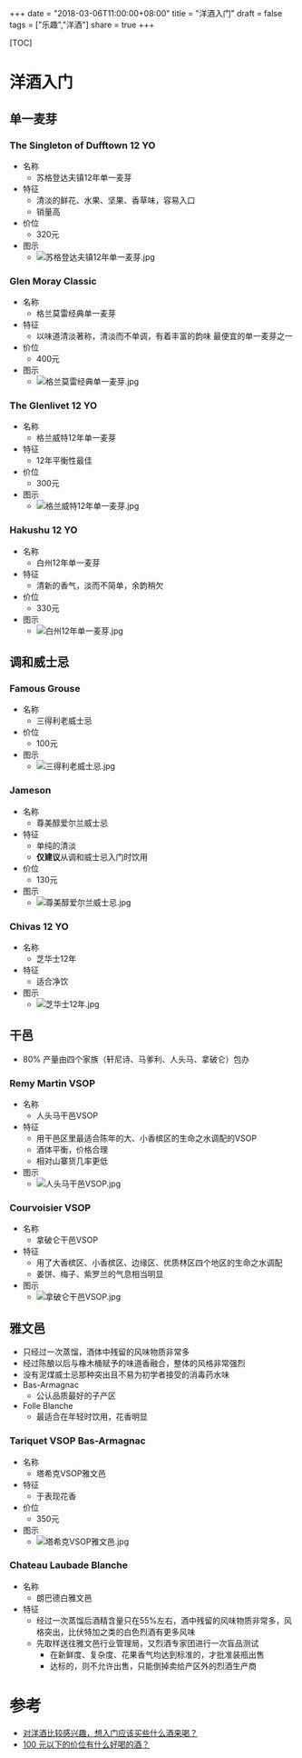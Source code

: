 +++
date = "2018-03-06T11:00:00+08:00"
title = "洋酒入门"
draft = false
tags = ["乐趣","洋酒"]
share = true
+++

[TOC]

# 洋酒入门
## 单一麦芽
### The Singleton of Dufftown 12 YO
- 名称
	- 苏格登达夫镇12年单一麦芽
- 特征
	- 清淡的鲜花、水果、坚果、香草味，容易入口
	- 销量高
- 价位
	- 320元
- 图示
	- ![苏格登达夫镇12年单一麦芽.jpg](http://otzm88f21.bkt.clouddn.com/6c6a4dfc-4df0-49f2-9e2f-9967c9986c47.jpg)

### Glen Moray Classic
- 名称
	- 格兰莫雷经典单一麦芽
- 特征
	- 以味道清淡著称，清淡而不单调，有着丰富的韵味
最便宜的单一麦芽之一
- 价位
	- 400元
- 图示
	- ![格兰莫雷经典单一麦芽.jpg](http://otzm88f21.bkt.clouddn.com/a0ec9cf4-2706-486f-a73c-611f8618ccc8.jpg)

### The Glenlivet 12 YO
- 名称
	- 格兰威特12年单一麦芽
- 特征
	- 12年平衡性最佳
- 价位
	- 300元
- 图示
	- ![格兰威特12年单一麦芽.jpg](http://otzm88f21.bkt.clouddn.com/841cf01b-479f-406d-a35f-4d50b438f95f.jpg)

### Hakushu 12 YO
- 名称
	- 白州12年单一麦芽
- 特征
	- 清新的香气，淡而不简单，余韵稍欠
- 价位
	- 330元
- 图示
	- ![白州12年单一麦芽.jpg](http://otzm88f21.bkt.clouddn.com/a5cc757e-89db-4c09-8369-078800afe8b6.jpg)

## 调和威士忌
### Famous Grouse
- 名称
	- 三得利老威士忌
- 价位
	- 100元
- 图示
	- ![三得利老威士忌.jpg](http://otzm88f21.bkt.clouddn.com/6a74113b-b093-40e1-b36e-8a72a291d7a9.jpg)

### Jameson
- 名称
	- 尊美醇爱尔兰威士忌
- 特征
	- 单纯的清淡
	- **仅建议**从调和威士忌入门时饮用
- 价位
	- 130元
- 图示
	- ![尊美醇爱尔兰威士忌.jpg](http://otzm88f21.bkt.clouddn.com/c6a6a13c-9a47-4daa-84a3-607ca096a172.jpg)

### Chivas 12 YO
- 名称
	- 芝华士12年
- 特征
	- 适合净饮
- 图示
	- ![芝华士12年.jpg](http://otzm88f21.bkt.clouddn.com/54b4de97-a427-45a8-9bb3-a48d00feb37e.jpg)

## 干邑
- 80% 产量由四个家族（轩尼诗、马爹利、人头马、拿破仑）包办

### Remy Martin VSOP
- 名称
	- 人头马干邑VSOP
- 特征
	- 用干邑区里最适合陈年的大、小香槟区的生命之水调配的VSOP
	- 酒体平衡，价格合理
	- 相对山寨货几率更低
- 图示
	- ![人头马干邑VSOP.jpg](http://otzm88f21.bkt.clouddn.com/6a47b5ba-9c9e-497f-95d7-7550f010fe95.jpg)

### Courvoisier VSOP
- 名称
	- 拿破仑干邑VSOP
- 特征
	- 用了大香槟区、小香槟区、边缘区、优质林区四个地区的生命之水调配
	- 姜饼、梅子、紫罗兰的气息相当明显
- 图示
	- ![拿破仑干邑VSOP.jpg](http://otzm88f21.bkt.clouddn.com/5fa85878-612e-477a-b540-3afd24f70087.jpg)

## 雅文邑
- 只经过一次蒸馏，酒体中残留的风味物质非常多
- 经过陈酿以后与橡木桶赋予的味道香融合，整体的风格非常强烈
- 没有泥煤威士忌那种突出且不易为初学者接受的消毒药水味
- Bas-Armagnac
	- 公认品质最好的子产区
- Folle Blanche
	- 最适合在年轻时饮用，花香明显

### Tariquet VSOP Bas-Armagnac
- 名称
	- 塔希克VSOP雅文邑
- 特征
	- 于表现花香
- 价位
	- 350元
- 图示
	- ![塔希克VSOP雅文邑.jpg](http://otzm88f21.bkt.clouddn.com/94cd4b6d-20ae-47f5-95e5-122935b445d6.jpg)

### Chateau Laubade Blanche
- 名称
	- 朗巴德白雅文邑
- 特征
	- 经过一次蒸馏后酒精含量只在55%左右，酒中残留的风味物质非常多，风格突出，比伏特加之类的白色烈酒有更多风味
	- 先取样送往雅文邑行业管理局，又烈酒专家团进行一次盲品测试
		- 在新鲜度、复杂度、花果香气均达到标准的，才批准装瓶出售
		- 达标的，则不允许出售，只能倒掉卖给产区外的烈酒生产商


# 参考
- [对洋酒比较感兴趣，想入门应该买些什么酒来喝？](https://www.zhihu.com/question/26700716)
- [100 元以下的价位有什么好喝的酒？](https://www.zhihu.com/question/23325996)
